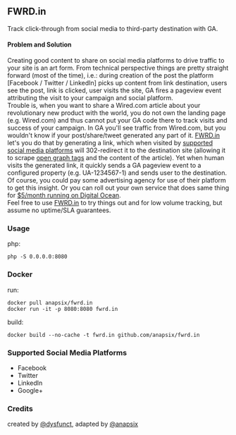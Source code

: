 ## FWRD.in

Track click-through from social media to third-party destination with GA.

#### Problem and Solution

Creating good content to share on social media platforms to drive traffic to your site is an art form. From technical perspective things are pretty straight forward (most of the time), i.e.: during creation of the post  the platform [Facebook / Twitter / LinkedIn] picks up content from link destination, users see the post, link is clicked, user visits the site, GA fires a pageview event attributing the visit to your campaign and social platform.  
Trouble is, when you want to share a Wired.com article about your revolutionary new product with the world, you do not own the landing page (e.g. Wired.com) and thus cannot put your GA code there to track visits and success of your campaign. In GA you'll see traffic from Wired.com, but you wouldn't know if your post/share/tweet generated any part of it.
[FWRD.in](http://fwrd.in) let's you do that by generating a link, which when visited by [supported social media platforms](#supported-social-media-platforms) will 302-redirect it to the destination site (allowing it to scrape [open graph tags](http://ogp.me/) and the content of the article). Yet when human visits the generated link, it quickly sends a GA pageview event to a configured property (e.g. UA-1234567-1) and sends user to the destination.  
Of course, you could pay some advertising agency for use of their platform to get this insight. Or you can roll out your own service that does same thing for [$5/month running on Digital Ocean](https://www.digitalocean.com/?refcode=85a36e97d86a).  
Feel free to use [FWRD.in](http://fwrd.in) to try things out and for low volume tracking, but assume no uptime/SLA guarantees.

### Usage

php:

    php -S 0.0.0.0:8080



### Docker

run:

    docker pull anapsix/fwrd.in
    docker run -it -p 8080:8080 fwrd.in


build:

    docker build --no-cache -t fwrd.in github.com/anapsix/fwrd.in

### Supported Social Media Platforms

- Facebook
- Twitter
- LinkedIn
- Google+

### Credits

created by [@dysfunct](https://github.com/dysfunct), adapted by [@anapsix](https://github.com/anapsix)
